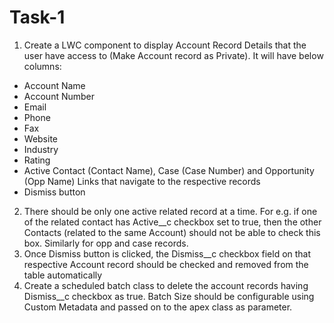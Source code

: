 # Task-1

1. Create a LWC component to display Account Record Details that the user have access to (Make Account record as Private). It will have below columns:
- Account Name
- Account Number
- Email
- Phone
- Fax
- Website
- Industry
- Rating
- Active Contact (Contact Name), Case (Case Number) and Opportunity (Opp Name) Links that navigate to the respective records
- Dismiss button
2. There should be only one active related record at a time. For e.g. if one of the related contact has Active__c checkbox set to true, then the other Contacts (related to the same Account) should not be able to check this box. Similarly for opp and case records.
3. Once Dismiss button is clicked, the Dismiss__c checkbox field on that respective Account record should be checked and removed from the table automatically 
4. Create a scheduled batch class to delete the account records having Dismiss__c checkbox as true. Batch Size should be configurable using Custom Metadata and passed on to the apex class as parameter.
